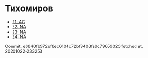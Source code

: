 # Тихомиров
- [21: AC](21.md)
- [22: NA](22.md)
- [23: NA](23.md)
- [24: NA](24.md)

Commit: e0840fb972ef8ec6104c72bf9408fa9c79659023
 fetched at: 20201022-233253
